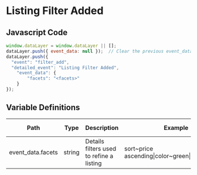 # Listing Filter Added

### 

## Javascript Code
```js
window.dataLayer = window.dataLayer || [];
dataLayer.push({ event_data: null });  // Clear the previous event_data object.
dataLayer.push({
  "event": "filter_add",
  "detailed_event": "Listing Filter Added",
    "event_data": {
        "facets": "<facets>"
    }
});
```

## Variable Definitions

|Path|Type|Description|Example|Pattern|Min Length|Max Length|Minimum|Maximum|Multiple Of|
| --- | --- | --- | --- | --- | --- | --- | --- | --- | --- |
|event_data.facets|string|Details filters used to refine a listing|sort\~price ascending\|color\~green\|size\~medium|||||||




